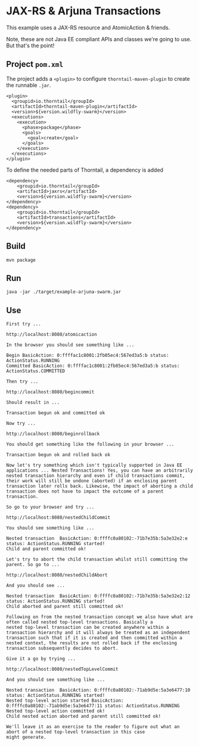 # JAX-RS & Arjuna Transactions

This example uses a JAX-RS resource and AtomicAction & friends.

Note, these are not Java EE compliant APIs and classes we're going to use. But that's the point!

## Project `pom.xml`

The project adds a `<plugin>` to configure `thorntail-maven-plugin` to
create the runnable `.jar`.

    <plugin>
      <groupid>io.thorntail</groupId>
      <artifactId>thorntail-maven-plugin</artifactId>
      <version>${version.wildfly-swarm}</version>
      <executions>
        <execution>
          <phase>package</phase>
          <goals>
            <goal>create</goal>
          </goals>
        </execution>
      </executions>
    </plugin>

To define the needed parts of Thorntail, a dependency is added

    <dependency>
        <groupid>io.thorntail</groupId>
        <artifactId>jaxrs</artifactId>
        <version>${version.wildfly-swarm}</version>
    </dependency>
    <dependency>
        <groupid>io.thorntail</groupId>
        <artifactId>transactions</artifactId>
        <version>${version.wildfly-swarm}</version>
    </dependency>

## Build

    mvn package

## Run

    java -jar ./target/example-arjuna-swarm.jar

## Use

    First try ...

    http://localhost:8080/atomicaction

    In the browser you should see something like ...

    Begin BasicAction: 0:ffffac1c8001:2fb05ec4:567ed3a5:b status: ActionStatus.RUNNING
    Committed BasicAction: 0:ffffac1c8001:2fb05ec4:567ed3a5:b status: ActionStatus.COMMITTED

    Then try ...

    http://localhost:8080/begincommit

    Should result in ...

    Transaction begun ok and committed ok

    Now try ...

    http://localhost:8080/beginrollback

    You should get something like the following in your browser ...

    Transaction begun ok and rolled back ok

    Now let's try something which isn't typically supported in Java EE applications ... Nested Transactions! Yes, you can have an arbitrarily nested transaction hierarchy and even if child transactions commit, their work will still be undone (aborted) if an enclosing parent transaction later rolls back. Likewise, the impact of aborting a child transaction does not have to impact the outcome of a parent transaction.

    So go to your browser and try ...

    http://localhost:8080/nestedChildCommit

    You should see something like ...

    Nested transaction  BasicAction: 0:ffffc0a80102:-71b7e35b:5a3e32e2:e status: ActionStatus.RUNNING started!
    Child and parent committed ok!

    Let's try to abort the child transaction whilst still committing the parent. So go to ...

    http://localhost:8080/nestedChildAbort

    And you should see ...

    Nested transaction  BasicAction: 0:ffffc0a80102:-71b7e35b:5a3e32e2:12 status: ActionStatus.RUNNING started!
    Child aborted and parent still committed ok!

    Following on from the nested transaction concept we also have what are often called nested top-level transactions. Basically a
    nested top-level transaction can be created anywhere within a transaction hierarchy and it will always be treated as an independent
    transaction such that if it is created and then committed within a nested context, the results are not rolled back if the enclosing
    transaction subsequently decides to abort.

    Give it a go by trying ...

    http://localhost:8080/nestedTopLevelCommit

    And you should see something like ...

    Nested transaction  BasicAction: 0:ffffc0a80102:-71ab9d5e:5a3e6477:10 status: ActionStatus.RUNNING started!
    Nested top-level action started BasicAction: 0:ffffc0a80102:-71ab9d5e:5a3e6477:11 status: ActionStatus.RUNNING
    Nested top-level action committed ok!
    Child nested action aborted and parent still committed ok!

    We'll leave it as an exercise to the reader to figure out what an abort of a nested top-level transaction in this case
    might generate.